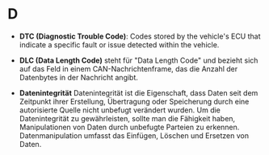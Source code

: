 # D

- **DTC (Diagnostic Trouble Code)**: Codes stored by the vehicle's ECU that indicate a specific fault or issue detected within the vehicle.

- **DLC (Data Length Code)** steht für "Data Length Code" und bezieht sich auf das Feld in einem CAN-Nachrichtenframe, das die Anzahl der Datenbytes in der Nachricht angibt.

- **Datenintegrität** Datenintegrität ist die Eigenschaft, dass Daten seit dem Zeitpunkt ihrer Erstellung, Übertragung oder Speicherung durch eine autorisierte Quelle nicht unbefugt verändert wurden. Um die Datenintegrität zu gewährleisten, sollte man die Fähigkeit haben, Manipulationen von Daten durch unbefugte Parteien zu erkennen. Datenmanipulation umfasst das Einfügen, Löschen und Ersetzen von Daten.